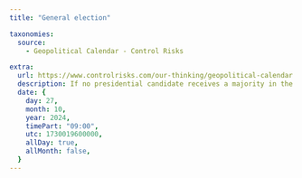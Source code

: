 ```yaml
---
title: "General election"

taxonomies:
  source:
    - Geopolitical Calendar - Control Risks

extra:
  url: https://www.controlrisks.com/our-thinking/geopolitical-calendar
  description: If no presidential candidate receives a majority in the first round of voting, a runoff will take place on 24 November 2024. Location- Uruguay.
  date: {
    day: 27,
    month: 10,
    year: 2024,
    timePart: "09:00",
    utc: 1730019600000,
    allDay: true,
    allMonth: false,
  }
---
```

